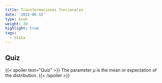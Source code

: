 ```yaml
---
title: Transformaciones funcionales
date: '2022-06-15'
type: book
weight: 30
highlight: true
tags:
  - Stata
---
```



## Quiz

{{< spoiler text="Quiz" >}}
The parameter $\mu$ is the mean or expectation of the distribution.
{{< /spoiler >}}
